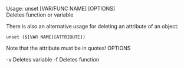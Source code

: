 Usage:  unset [VAR/FUNC NAME] [OPTIONS]   
Deletes function or variable   

There is also an alternative usage for deleting an attribute of an object:   
```
unset ($[VAR NAME][ATTRIBUTE])
```   
Note that the attribute must be in quotes!
OPTIONS

-v    Deletes variable
-f    Deletes function